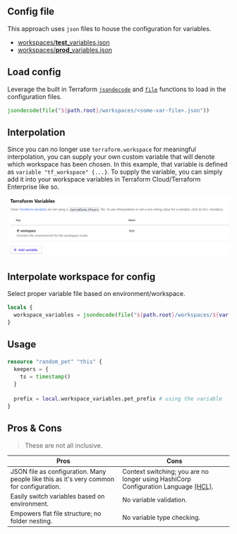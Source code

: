 ## Config file 

This approach uses `json` files to house the configuration for variables. 

- [workspaces/**test**_variables.json](./workspaces/test_variables.json)
- [workspaces/**prod**_variables.json](./workspaces/prod_variables.json)

## Load config

Leverage the built in Terraform [`jsondecode`](https://www.terraform.io/docs/configuration/functions/jsondecode.html) and [`file`](https://www.terraform.io/docs/configuration/functions/file.html) functions to load in the configuration files.

```tf
jsondecode(file("${path.root}/workspaces/<some-var-file>.json"))
```

## Interpolation

Since you can no longer use `terraform.workspace` for meaningful interpolation, you can supply your own custom variable that will denote which workspace has been chosen. In this example, that variable is defined as `variable "tf_workspace" {...}`. To supply the variable, you can simply add it into your workspace variables in Terraform Cloud/Terraform Enterprise like so.

![tf_workspace](./docs/tf_workspace.png)

## Interpolate workspace for config

Select proper variable file based on environment/workspace.

```tf
locals {
  workspace_variables = jsondecode(file("${path.root}/workspaces/${var.tf_workspace}_variables.json")) # evaluates to test_variables.json
}
```

## Usage

```tf
resource "random_pet" "this" {
  keepers = {
    ts = timestamp()
  }
  
  prefix = local.workspace_variables.pet_prefix # using the variable
}
```

## Pros & Cons

> These are not all inclusive.

| Pros | Cons |
| ---- | ---- |
| JSON file as configuration. Many people like this as it's very common for configuration. | Context switching; you are no longer using HashiCorp Configuration Language [(HCL)](https://www.terraform.io/docs/configuration/index.html). |
| Easily switch variables based on environment. | No variable validation. |
| Empowers flat file structure; no folder nesting. | No variable type checking. |
